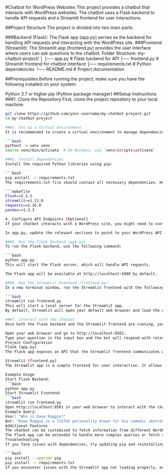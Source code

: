 #Chatbot for WordPress Websites
This project provides a chatbot that interacts with WordPress websites. The chatbot uses a Flask backend to handle API requests and a Streamlit frontend for user interactions.

##Project Structure
The project is divided into two main parts:

###Backend (Flask): The Flask app (app.py) serves as the backend for handling API requests and interacting with the WordPress site.
###Frontend (Streamlit): The Streamlit app (frontend.py) provides the user interface where users can ask questions to the chatbot.
Folder Structure:
my-chatbot-project/
│
├── app.py            # Flask backend for API
├── frontend.py       # Streamlit frontend for chatbot interface
├── requirements.txt  # Python dependencies
└── README.md         # Project documentation


##Prerequisites
Before running the project, make sure you have the following installed on your system:

Python 3.7 or higher
pip (Python package manager)
##Setup Instructions
###1. Clone the Repository
First, clone the project repository to your local machine:

```bash
git clone https://github.com/your-username/my-chatbot-project.git
cd my-chatbot-project

###2. Set up a Virtual Environment
It is recommended to create a virtual environment to manage dependencies:

```bash
python3 -m venv venv
source venv/bin/activate  # On Windows, use `venv\Scripts\activate`

###3. Install Dependencies
Install the required Python libraries using pip:

```bash
pip install -r requirements.txt
The requirements.txt file should contain all necessary dependencies. Here’s an example requirements.txt:

```makefile
Flask==2.1.1
streamlit==1.12.0
requests==2.26.0
pandas==1.3.3

4. Configure API Endpoints (Optional)
If your chatbot interacts with a WordPress site, you might need to configure the API endpoint for WordPress in your Flask app.

In app.py, update the relevant sections to point to your WordPress API endpoint. For example, if you have a WordPress site hosted at https://your-wordpress-site.com, make sure the API endpoint is correctly set.

###5. Run the Flask Backend (app.py)
To run the Flask backend, use the following command:

```bash
python app.py
This will start the Flask server, which will handle API requests.

The Flask app will be available at http://localhost:5000 by default.

###6. Run the Streamlit Frontend (frontend.py)
In a new terminal window, run the Streamlit frontend with the following command:

```bash
streamlit run frontend.py
This will start a local server for the Streamlit app.
By default, Streamlit will open your default web browser and load the chatbot interface at http://localhost:8501.

###7. Interact with the Chatbot
Once both the Flask backend and the Streamlit frontend are running, you can interact with the chatbot through the Streamlit app:

Open your web browser and go to http://localhost:8501.
Type your question in the input box and the bot will respond with relevant information.
Project Configuration
Flask (app.py)
The Flask app exposes an API that the Streamlit frontend communicates with. The app processes incoming queries, retrieves relevant data from WordPress or other sources, and sends back a response.

Streamlit (frontend.py)
The Streamlit app is a simple frontend for user interaction. It allows users to input questions and receive responses from the backend API.

Example Usage
Start Flask Backend:
```bash
python app.py
Start Streamlit Frontend:
```bash
streamlit run frontend.py
Open http://localhost:8501 in your web browser to interact with the chatbot.
Example Query:
User: "Who is Dave Raggio?"
Bot: "Dave Raggio is a TikTok personality known for his comedic sketches and lip-syncing videos."
Additional Features
The chatbot can be customized to fetch information from different WordPress websites by adding additional endpoints.
The Flask app can be extended to handle more complex queries or fetch additional data from other sources.
Troubleshooting
If you face issues with dependencies, try updating pip and reinstalling the requirements:

```bash
pip install --upgrade pip
pip install -r requirements.txt
If you encounter issues with the Streamlit app not loading properly, make sure that the backend server (app.py) is running before starting Streamlit.

